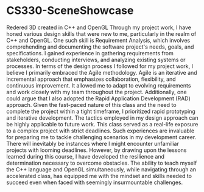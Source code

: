 # CS330-SceneShowcase
Redered 3D created in C++ and OpenGL
 Through my project work, I have honed various design skills that were new to me, particularly in the realm of C++ and OpenGL. One such skill is Requirement Analysis, which involves comprehending and documenting the software project's needs, goals, and specifications. 
 I gained experience in gathering requirements from stakeholders, conducting interviews, and analyzing existing systems or processes.
In terms of the design process I followed for my project work, I believe I primarily embraced the Agile methodology. 
Agile is an iterative and incremental approach that emphasizes collaboration, flexibility, and continuous improvement. 
It allowed me to adapt to evolving requirements and work closely with my team throughout the project. 
Additionally, one could argue that I also adopted the Rapid Application Development (RAD) approach. 
Given the fast-paced nature of this class and the need to complete the project within a tight timeframe, 
I prioritized rapid prototyping and iterative development.
The tactics employed in my design approach can be highly applicable to future work. 
This class served as a real-life exposure to a complex project with strict deadlines. 
Such experiences are invaluable for preparing me to tackle challenging scenarios in my development career. 
There will inevitably be instances where I might encounter unfamiliar projects with looming deadlines. However, by drawing upon the lessons learned during this course, 
I have developed the resilience and determination necessary to overcome obstacles. 
The ability to teach myself the C++ language and OpenGL simultaneously, while navigating through an accelerated class, 
has equipped me with the mindset and skills needed to succeed even when faced with seemingly insurmountable challenges.
